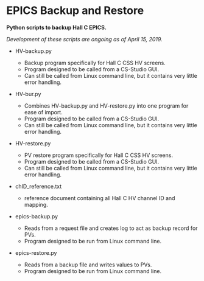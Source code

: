  # EPICS Backup and Restore
**Python scripts to backup Hall C EPICS.**

*Development of these scripts are ongoing as of April 15, 2019.*

- HV-backup.py
  - Backup program specifically for Hall C CSS HV screens.
  - Program designed to be called from a CS-Studio GUI.
  - Can still be called from Linux command line, but it contains very little error handling.

- HV-bur.py
  - Combines HV-backup.py and HV-restore.py into one program for ease of import.
  - Program designed to be called from a CS-Studio GUI.
  - Can still be called from Linux command line, but it contains very little error handling.

- HV-restore.py
  - PV restore program specifically for Hall C CSS HV screens.
  - Program designed to be called from a CS-Studio GUI.
  - Can still be called from Linux command line, but it contains very little error handling.

- chID_reference.txt
  - reference document containing all Hall C HV channel ID and mapping.

- epics-backup.py
  - Reads from a request file and creates log to act as backup record for PVs.
  - Program designed to be run from Linux command line.
  
- epics-restore.py
  - Reads from a backup file and writes values to PVs.
  - Program designed to be run from Linux command line.

